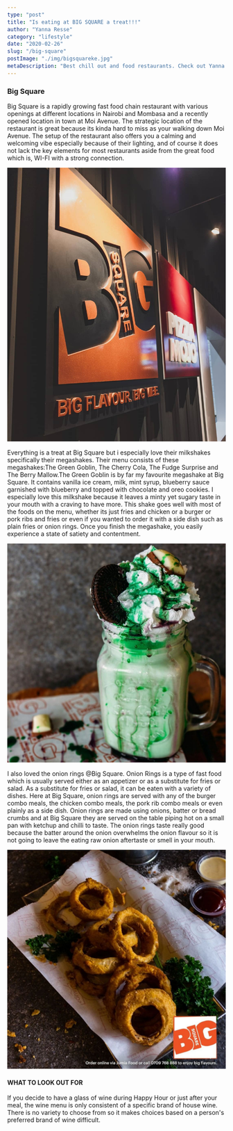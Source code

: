 ```yaml
---
type: "post"
title: "Is eating at BIG SQUARE a treat!!!"
author: "Yanna Resse"
category: "lifestyle"
date: "2020-02-26"
slug: "/big-square"
postImage: "./img/bigsquareke.jpg"
metaDescription: "Best chill out and food restaurants. Check out Yanna Resse's recommendations and get inspired to visit the food joints!"
---
```


### Big Square

Big Square is a rapidly growing fast food chain restaurant with various openings at different locations in Nairobi and Mombasa and a recently opened location in town at Moi Avenue. The strategic location of the restaurant is great because its kinda hard to miss as your walking down Moi Avenue. The setup of the restaurant also offers you a calming and welcoming vibe especially because of their lighting, and of course it does not lack the key elements for most restaurants aside from the great food which is, WI-FI with a strong connection.

![Big Square](./img/bigsquareke2.jpg)

Everything is a treat at Big Square but i especially love their milkshakes specifically their megashakes. Their menu consists of these megashakes:The Green Goblin, The Cherry Cola, The Fudge Surprise and The Berry Mallow.The Green Goblin is by far my favourite megashake at Big Square. It contains vanilla ice cream, milk, mint syrup, blueberry sauce garnished with blueberry and topped with chocolate and oreo cookies. I especially love this milkshake because it leaves a minty yet sugary taste in your mouth with a craving to have more. This shake goes well with most of the foods on the menu, whether its just fries and chicken or a burger or pork ribs and fries or even if you wanted to order it with a side dish such as plain fries or onion rings. Once you finish the megashake, you easily experience a state of satiety and contentment.

![Milk Shake](./img/bigsquareke.jpg)

I also loved the onion rings @Big Square. Onion Rings is a type of fast food which is usually served either as an appetizer or as a substitute for fries or salad. As a substitute for fries or salad, it can be eaten with a variety of dishes. Here at Big Square, onion rings are served with any of the burger combo meals, the chicken combo meals, the pork rib combo meals or even plainly as a side dish. Onion rings are made using onions, batter or bread crumbs and at Big Square they are served on the table piping hot on a small pan with ketchup and chilli to taste. The onion rings taste really good because the batter around the onion overwhelms the onion flavour so it is not going to leave the eating raw onion aftertaste or smell in your mouth.

![Onion Rings](./img/bigsquarek3.jpg)

#### WHAT TO LOOK OUT FOR

If you decide to have a glass of wine during Happy Hour or just after your meal, the wine menu is only consistent of a specific brand of house wine. There is no variety to choose from so it makes choices based on a person's preferred brand of wine difficult.

